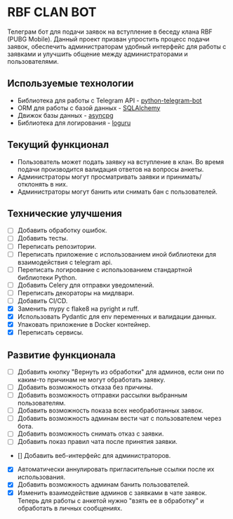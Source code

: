 # RBF CLAN BOT

Телеграм бот для подачи заявок на вступление в беседу клана RBF (PUBG Mobile). Данный проект призван упростить процесс подачи заявок, обеспечить администраторам удобный интерфейс для работы с заявками и улучшить общение между администраторами и пользователями.

## Используемые технологии

- Библиотека для работы с Telegram API - [python-telegram-bot](https://docs.python-telegram-bot.org/en/v21.0.1/)
- ORM для работы с базой данных - [SQLAlchemy](https://www.sqlalchemy.org/)
- Движок базы данных - [asyncpg](https://magicstack.github.io/asyncpg/current/)
- Библиотека для логирования - [loguru](https://loguru.readthedocs.io/en/stable/)

## Текущий функционал

- Пользователь может подать заявку на вступление в клан. Во время подачи производится валидация ответов на вопросы анкеты.
- Администраторы могут просматривать заявки и принимать/отклонять в них.
- Администраторы могут банить или снимать бан с пользователей.

## Технические улучшения

- [ ] Добавить обработку ошибок.
- [ ] Добавить тесты.
- [ ] Переписать репозитории.
- [ ] Переписать приложение с использованием иной библиотеки для взаимодействия с telegram api.
- [ ] Переписать логирование с использованием стандартной библиотеки Python.
- [ ] Добавить Celery для отправки уведомлений.
- [ ] Переписать декораторы на мидлвари.
- [ ] Добавить CI/CD.
- [x] Заменить mypy с flake8 на pyright и ruff.
- [x] Использовать Pydantic для env переменных и валидации данных.
- [x] Упаковать приложение в Docker контейнер.
- [x] Переписать сервисы.

## Развитие функционала

- [ ] Добавить кнопку "Вернуть из обработки" для админов, если они по каким-то причинам не могут обработать заявку.
- [ ] Добавить возможность отказа без причины.
- [ ] Добавить возможность отправки рассылки выбранным пользователям.
- [ ] Добавить возможность показа всех необработанных заявок.
- [ ] Добавить возможность админам вести чат с пользователем через бота.
- [ ] Добавить возможность снимать отказ с заявки.
- [ ] Добавить показ правил чата после принятия заявки.
- [] Добавить веб-интерфейс для администраторов.
- [x] Автоматически аннулировать пригласительные ссылки после их использования.
- [x] Добавить возможность админам банить пользователей.
- [x] Изменить взаимодействие админов с заявками в чате заявок. Теперь для работы с анкетой нужно "взять ее в обработку" и обработать в личных сообщениях.
